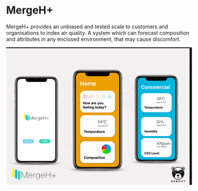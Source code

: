 
# MergeH+
MergeH+ provides an unbiased and tested scale to customers and organisations to index air quality. A system which can forecast composition and attributes in any enclosed environment, that may cause discomfort.

![view](/images/View.png)
